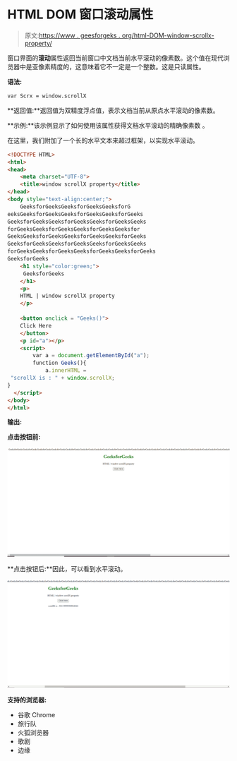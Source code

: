 # HTML DOM 窗口滚动属性

> 原文:[https://www . geesforgeks . org/html-DOM-window-scrollx-property/](https://www.geeksforgeeks.org/html-dom-window-scrollx-property/)

窗口界面的**滚动**属性返回当前窗口中文档当前水平滚动的像素数。这个值在现代浏览器中是亚像素精度的，这意味着它不一定是一个整数。这是只读属性。

**语法:**

```html
var Scrx = window.scrollX
```

**返回值:**返回值为双精度浮点值，表示文档当前从原点水平滚动的像素数。

**示例:**该示例显示了如何使用该属性获得文档水平滚动的精确像素数
。

在这里，我们附加了一个长的水平文本来超过框架，以实现水平滚动。

```html
<!DOCTYPE HTML> 
<html>  
<head>
    <meta charset="UTF-8">
    <title>window scrollX property</title>
</head>   
<body style="text-align:center;">
    GeeksforGeeksGeeksforGeeksGeeksforG
eeksGeeksforGeeksGeeksforGeeksGeeksforGeeks
GeeksforGeeksGeeksforGeeksGeeksforGeeksGeeks
forGeeksGeeksforGeeksGeeksforGeeksGeeksfor
GeeksGeeksforGeeksGeeksforGeeksGeeksforGeeks
GeeksforGeeksGeeksforGeeksGeeksforGeeksGeeks
forGeeksGeeksforGeeksGeeksforGeeksGeeksforGeeks
GeeksforGeeks
    <h1 style="color:green;">  
     GeeksforGeeks
    </h1> 
    <p> 
    HTML | window scrollX property
    </p>

    <button onclick = "Geeks()">
    Click Here
    </button>
    <p id="a"></p>
    <script> 
        var a = document.getElementById("a");
        function Geeks(){
            a.innerHTML =
 "scrollX is : " + window.scrollX;
}
  </script> 
</body>   
</html>
```

**输出:**

**点击按钮前:**

![](img/6f1cb0b5e2eb89b107349952a77ff965.png)

**点击按钮后:**因此，可以看到水平滚动。

![](img/19cfcd2c5fc669dadd6b6788c63e07c0.png)

**支持的浏览器:**

*   谷歌 Chrome
*   旅行队
*   火狐浏览器
*   歌剧
*   边缘